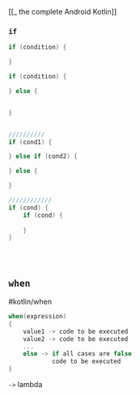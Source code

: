 [[_ the complete Android Kotlin]]


### `if`
```kotlin
if (condition) {

}

if (condition) {

} else {


}


//////////
if (cond1) {

} else if (cond2) {

} else {

}

////////////
if (cond) {
	if (cond) {
	
	}
}





```


## `when`
#kotlin/when

```kotlin
when(expression)
{
	value1 -> code to be executed
	value2 -> code to be executed
	...
	else -> if all cases are false 
			code to be executed
}
```

`->` lambda


